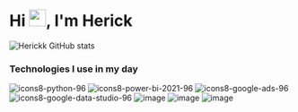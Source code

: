 

<h1 align="left">Hi <img src="https://raw.githubusercontent.com/kaueMarques/kaueMarques/master/hi.gif" height="30px">, I'm Herick</h1>











![Herickk GitHub stats](https://github-readme-stats.vercel.app/api?username=Herickk&show_icons=true&theme=dracula
)



### Technologies I use in my day 



![icons8-python-96](https://github.com/Herickk/Herickk/assets/104686369/362adf0a-4275-43e8-bc4f-1f4ace821755)
![icons8-power-bi-2021-96](https://github.com/Herickk/Herickk/assets/104686369/2397205a-8733-42cb-9aa3-3d58a7902dcd)
![icons8-google-ads-96](https://github.com/Herickk/Herickk/assets/104686369/f870cef0-69ff-4f26-b623-b2e9de4708c6)
![icons8-google-data-studio-96](https://github.com/Herickk/Herickk/assets/104686369/3276a1e1-b78f-44b7-99ec-006bafe3601b)
![image](https://github.com/Herickk/Herickk/assets/104686369/1c369387-f940-40d9-a51f-15d5e681c13c)
![image](https://github.com/Herickk/Herickk/assets/104686369/7ecc6dc6-1a1c-482c-ae1b-57d6cacb43cd)
![image](https://github.com/Herickk/Herickk/assets/104686369/246d1c0d-506b-48aa-8176-a986b5fc9a3d)


